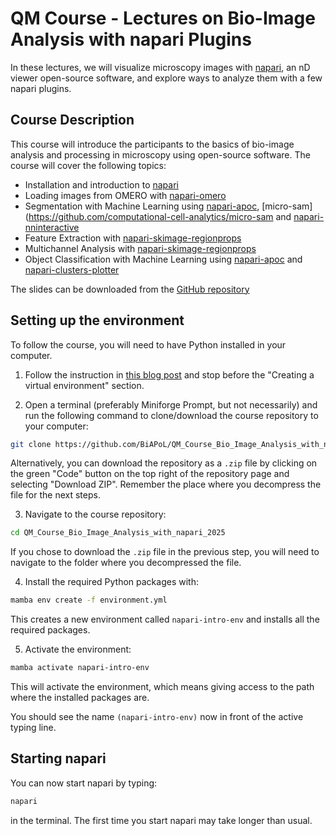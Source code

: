# QM Course - Lectures on Bio-Image Analysis with napari Plugins

In these lectures, we will visualize microscopy images with [napari](https://napari.org/stable/), an nD viewer open-source software, and explore ways to analyze them with a few napari plugins.

## Course Description

This course will introduce the participants to the basics of bio-image analysis and processing in microscopy using open-source software. The course will cover the following topics:

- Installation and introduction to [napari](https://napari.org/stable/)
- Loading images from OMERO with [napari-omero](https://github.com/tlambert03/napari-omero)
- Segmentation with Machine Learning using [napari-apoc](https://github.com/haesleinhuepf/napari-accelerated-pixel-and-object-classification), [micro-sam](https://github.com/computational-cell-analytics/micro-sam and [napari-nninteractive](https://github.com/MIC-DKFZ/napari-nninteractive)
- Feature Extraction with [napari-skimage-regionprops](https://github.com/haesleinhuepf/napari-skimage-regionprops)
- Multichannel Analysis with [napari-skimage-regionprops](https://github.com/haesleinhuepf/napari-skimage-regionprops)
- Object Classification with Machine Learning using [napari-apoc](https://github.com/haesleinhuepf/napari-accelerated-pixel-and-object-classification) and [napari-clusters-plotter](https://github.com/BiAPoL/napari-clusters-plotter)

The slides can be downloaded from the [GitHub repository](https://github.com/BiAPoL/QM_Course_Bio_Image_Analysis_with_napari_2025/blob/main/Bio-Image%20Analysis%20with%20napari%20plugins.pdf)

## Setting up the environment

To follow the course, you will need to have Python installed in your computer. 

1. Follow the instruction in [this blog post](https://biapol.github.io/blog/mara_lampert/getting_started_with_miniforge_and_python/readme.html) and stop before the "Creating a virtual environment" section.

2. Open a terminal (preferably Miniforge Prompt, but not necessarily) and run the following command to clone/download the course repository to your computer:

```bash
git clone https://github.com/BiAPoL/QM_Course_Bio_Image_Analysis_with_napari_2025.git
```

Alternatively, you can download the repository as a `.zip` file by clicking on the green "Code" button on the top right of the repository page and selecting "Download ZIP". Remember the place where you decompress the file for the next steps.

3. Navigate to the course repository:

```bash
cd QM_Course_Bio_Image_Analysis_with_napari_2025
```

If you chose to download the `.zip` file in the previous step, you will need to navigate to the folder where you decompressed the file.

4. Install the required Python packages with:

```bash
mamba env create -f environment.yml
```

This creates a new environment called `napari-intro-env` and installs all the required packages.

5. Activate the environment:

```bash
mamba activate napari-intro-env
```

This will activate the environment, which means giving access to the path where the installed packages are.

You should see the name `(napari-intro-env)` now in front of the active typing line.

## Starting napari

You can now start napari by typing:

```bash
napari
```

in the terminal. The first time you start napari may take longer than usual.

